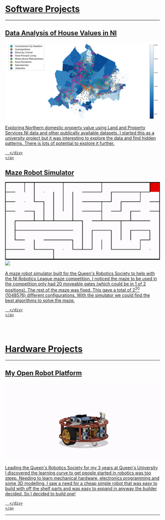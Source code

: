 <h1><a name="software-projects" href="#software-projects">Software Projects</a></h1>

---

<div class="card_container">
	<a href="NI_property_analysis#title" class="card">
	  <div class="card">
		<h2>Data Analysis of House Values in NI</h2>
		<img src="images/NI_properties.png?raw=true"/>
		<br>
		<p>
		Exploring Northern domestic property value using Land and Property Services NI data and other publically available datasets. I started this as a university project but it was interesting to explore the data and find hidden patterns. There is lots of potential to explore it further. 
		</p>

	  </div>
	</a>
</div>
<div class="card_container">
	<!--a href="Maze_robot_simulator#title" class="card"-->
	  <div class="card">
		<h2>Maze Robot Simulator</h2>
		<img src="images/maze_robot_sim.gif?raw=true"/>
		<img src="images/Coming_soon_banner.gif?raw=true" id="img2" />
		<br>
		<p>
		A maze robot simulator built for the Queen's Robotics Society to help with the NI Robotics League maze competition. 
		I noticed the maze to be used in the competition only had 20 moveable gates (which could be in 1 of 2 positions). 
		The rest of the maze was fixed. This gave a total of 2<sup>20</sup> (1048576) different configurations. 
		With the simulator we could find the best algorithms to solve the maze.
		</p>

	  </div>
	</a>
</div>

<br><br>
<h1><a name="hardware-projects" href="#hardware-projects">Hardware Projects</a></h1>

---
<div class="card_container">
	<a href="Open_robot_platform#title" class="card">
	  <div class="card">
		<h2>My Open Robot Platform</h2>
		<img src="images/robot_platform_animation.gif?raw=true"/>
		<br>
		<p>
		Leading the Queen's Robotics Society for my 3 years at Queen's University I discovered the learning curve to get people started in robotics was too steep. Needing to learn mechanical hardware, electronics programming and some 3D modelling. I saw a need for a cheap simple robot that was easy to build with off the shelf parts and was easy to expand in anyway the builder decided. So I decided to build one!
		</p>

	  </div>
	</a>
</div>

---



